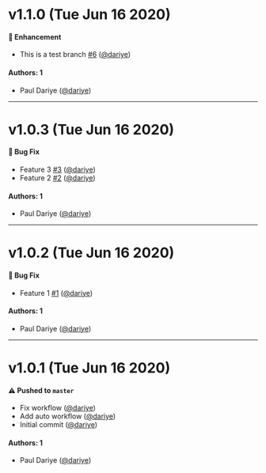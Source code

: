 # v1.1.0 (Tue Jun 16 2020)

#### 🚀 Enhancement

- This is a test branch [#6](https://github.com/dariye/test-automated-release/pull/6) ([@dariye](https://github.com/dariye))

#### Authors: 1

- Paul Dariye ([@dariye](https://github.com/dariye))

---

# v1.0.3 (Tue Jun 16 2020)

#### 🐛 Bug Fix

- Feature 3 [#3](https://github.com/dariye/test-automated-release/pull/3) ([@dariye](https://github.com/dariye))
- Feature 2 [#2](https://github.com/dariye/test-automated-release/pull/2) ([@dariye](https://github.com/dariye))

#### Authors: 1

- Paul Dariye ([@dariye](https://github.com/dariye))

---

# v1.0.2 (Tue Jun 16 2020)

#### 🐛 Bug Fix

- Feature 1 [#1](https://github.com/dariye/test-automated-release/pull/1) ([@dariye](https://github.com/dariye))

#### Authors: 1

- Paul Dariye ([@dariye](https://github.com/dariye))

---

# v1.0.1 (Tue Jun 16 2020)

#### ⚠️ Pushed to `master`

- Fix workflow ([@dariye](https://github.com/dariye))
- Add auto workflow ([@dariye](https://github.com/dariye))
- Initial commit ([@dariye](https://github.com/dariye))

#### Authors: 1

- Paul Dariye ([@dariye](https://github.com/dariye))
